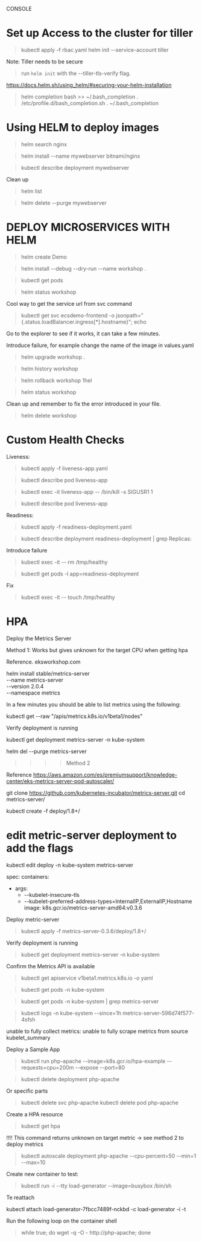 CONSOLE




# Set up Access to the cluster for tiller

> kubectl apply -f rbac.yaml
> helm init --service-account tiller

Note: Tiller needs to be secure 

> run `helm init` with the --tiller-tls-verify flag.

https://docs.helm.sh/using_helm/#securing-your-helm-installation

> helm completion bash >> ~/.bash_completion
> . /etc/profile.d/bash_completion.sh
> . ~/.bash_completion


# Using HELM to deploy images

> helm search nginx

> helm install --name mywebserver bitnami/nginx

> kubectl describe deployment mywebserver

Clean up

> helm list 

> helm delete --purge mywebserver




# DEPLOY MICROSERVICES WITH HELM


> helm create Demo
 
> helm install --debug --dry-run --name workshop . 

> kubectl get pods

> helm status workshop

Cool way to get the service url from svc command

> kubectl get svc ecsdemo-frontend -o jsonpath="{.status.loadBalancer.ingress[*].hostname}"; echo

Go to the explorer to see if it works, it can take a few minutes.

Introduce failure, for example change the name of the image in values.yaml

> helm upgrade workshop .

> helm history workshop

> helm rollback workshop 1hel

> helm status workshop

Clean up and remember to fix the error introduced in your file.

> helm delete workshop


# Custom Health Checks

Liveness:

> kubectl apply -f liveness-app.yaml

> kubectl describe pod liveness-app

> kubectl exec -it liveness-app -- /bin/kill -s SIGUSR1 1

> kubectl describe pod liveness-app


Readiness:

>kubectl apply -f readiness-deployment.yaml

> kubectl describe deployment readiness-deployment | grep Replicas:

Introduce failure

> kubectl exec -it <YOUR-READINESS-POD-NAME> -- rm /tmp/healthy

> kubectl get pods -l app=readiness-deployment

Fix 

> kubectl exec -it <YOUR-READINESS-POD-NAME> -- touch /tmp/healthy







# HPA

Deploy the Metrics Server

Method 1: Works but gives unknown for the target CPU when getting hpa

Reference. eksworkshop.com

helm install stable/metrics-server \
    --name metrics-server \
    --version 2.0.4 \
    --namespace metrics

In a few minutes you should be able to list metrics using the following:

kubectl get --raw "/apis/metrics.k8s.io/v1beta1/nodes"

Verify deployment is running 

kubectl get deployment metrics-server -n kube-system


helm del --purge metrics-server


>>>> Method 2 

Reference
https://aws.amazon.com/es/premiumsupport/knowledge-center/eks-metrics-server-pod-autoscaler/



git clone https://github.com/kubernetes-incubator/metrics-server.git
cd metrics-server/

kubectl create -f deploy/1.8+/



# edit metric-server deployment to add the flags

kubectl edit deploy -n kube-system metrics-server

spec:
  containers:
  - args:
    - --kubelet-insecure-tls
    - --kubelet-preferred-address-types=InternalIP,ExternalIP,Hostname
    image: k8s.gcr.io/metrics-server-amd64:v0.3.6


Deploy metric-server 


> kubectl apply -f metrics-server-0.3.6/deploy/1.8+/


Verify deployment is running 

> kubectl get deployment metrics-server -n kube-system



Confirm the Metrics API is available

> kubectl get apiservice v1beta1.metrics.k8s.io -o yaml

> kubectl get pods -n kube-system

> kubectl get pods -n kube-system | grep metrics-server

> kubectl logs -n kube-system --since=1h metrics-server-596d74f577-4sfsh

 unable to fully collect metrics: unable to fully scrape metrics from source kubelet_summary





Deploy a Sample App 

> kubectl run php-apache --image=k8s.gcr.io/hpa-example --requests=cpu=200m --expose --port=80


> kubectl delete deployment php-apache

Or specific parts

> kubectl delete svc php-apache
> kubectl delete pod php-apache





Create a HPA resource
	
> kubectl get hpa 

!!!! This command returns unknown on target metric -> see method 2 to deploy metrics

> kubectl autoscale deployment php-apache --cpu-percent=50 --min=1 --max=10

Create new container to test:

> kubectl run -i --tty load-generator --image=busybox /bin/sh

Te reattach

kubectl attach load-generator-7fbcc7489f-nckbd -c load-generator -i -t

Run the following loop on the container shell

> while true; do wget -q -O - http://php-apache; done






